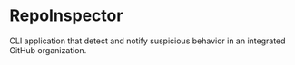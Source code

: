 # RepoInspector
CLI application that detect and notify suspicious behavior in an integrated GitHub organization.
